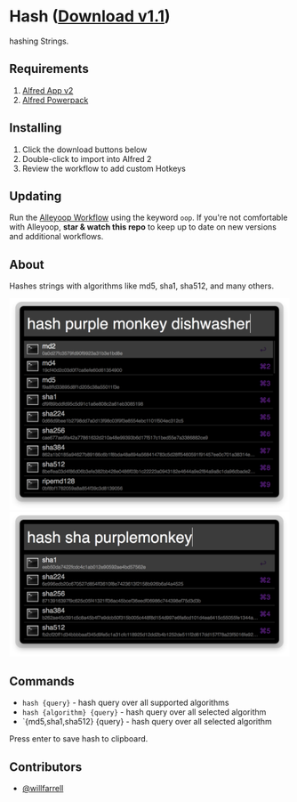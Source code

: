 Hash ([Download v1.1](https://raw.github.com/willfarrell/alfred-hash-workflow/master/Hash.alfredworkflow))
=====================

hashing Strings.

## Requirements
1. [Alfred App v2](http://www.alfredapp.com/#download)
1. [Alfred Powerpack](https://buy.alfredapp.com/)

## Installing
1. Click the download buttons below
2. Double-click to import into Alfred 2
3. Review the workflow to add custom Hotkeys

## Updating
Run the [Alleyoop Workflow](http://www.alfredforum.com/topic/1582-alleyoop-update-alfred-workflows/) using the keyword `oop`. If you're not comfortable with Alleyoop, **star & watch this repo** to keep up to date on new versions and additional workflows.

## About
Hashes strings with algorithms like md5, sha1, sha512, and many others. 

![alt text][hash]
![alt text][sha]

## Commands
- `hash {query}` - hash query over all supported algorithms
- `hash {algorithm} {query}` - hash query over all selected algorithm
- `{md5,sha1,sha512} {query} - hash query over all selected algorithm

Press enter to save hash to clipboard.

## Contributors
- [@willfarrell](https://github.com/willfarrell)

[hash]: ./screenshots/hash.png "Hash"
[sha]: ./screenshots/sha.png "SHA"